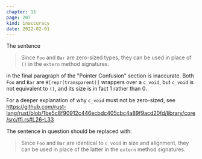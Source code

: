 ```yaml
---
chapter: 11
page: 207
kind: inaccuracy
date: 2022-02-01
---
```

The sentence

> Since `Foo` and `Bar` are zero-sized types, they can be used in place of `()`
> in the `extern` method signatures.

in the final paragraph of the  "Pointer Confusion" section is inaccurate. Both
`Foo` and `Bar` are `#[repr(transparent)]` wrappers over a `c_void`, but
`c_void` is not equivalent to `()`, and its size is in fact 1 rather than 0.

For a deeper explanation of why `c_void` must not be zero-sized, see
https://github.com/rust-lang/rust/blob/1be5c8f90912c446ecbdc405cbc4a89f9acd20fd/library/core/src/ffi.rs#L26-L33

The sentence in question should be replaced with:

> Since `Foo` and `Bar` are identical to `c_void` in size and alignment, they
> can be used in place of the latter in the `extern` method signatures.
